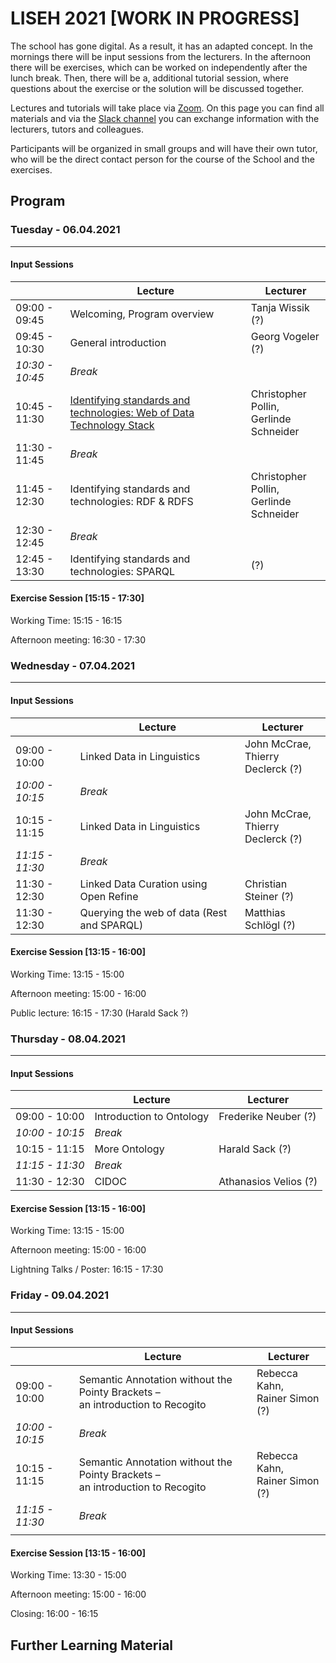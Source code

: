 # LISEH 2021 [WORK IN PROGRESS]

The school has gone digital. As a result, it has an adapted concept. In the mornings there will be input sessions from the lecturers. In the afternoon there will be exercises, which can be worked on independently after the lunch break. Then, there will be a, additional tutorial session, where questions about the exercise or the solution will be discussed together.

Lectures and tutorials will take place via [Zoom](). On this page you can find all materials and via the [Slack channel]() you can exchange information with the lecturers, tutors and colleagues.

Participants will be organized in small groups and will have their own tutor, who will be the direct contact person for the course of the School and the exercises.

## Program

### Tuesday - 06.04.2021

------

#### Input Sessions

|                 | Lecture                                                      | Lecturer                                     |
| --------------- | ------------------------------------------------------------ | -------------------------------------------- |
| 09:00 - 09:45   | Welcoming, Program overview                                  | Tanja Wissik (?)                             |
| 09:45 - 10:30   | General introduction                                         | Georg Vogeler (?)                            |
| *10:30 - 10:45* | *Break*                                                      |                                              |
| 10:45 - 11:30   | [Identifying standards and technologies: Web of Data Technology Stack](https://docs.google.com/presentation/d/1T7SW8qbnpFYdLQEOIN8StRZJ4cMedFHYWL08Ve35WXI/edit?usp=sharing) | Christopher Pollin, <br />Gerlinde Schneider |
| 11:30 - 11:45   | *Break*                                                      |                                              |
| 11:45 - 12:30   | Identifying standards and technologies: RDF & RDFS           | Christopher Pollin, <br />Gerlinde Schneider |
| 12:30 - 12:45   | *Break*                                                      |                                              |
| 12:45 - 13:30   | Identifying standards and technologies: SPARQL               | (?)                                          |

#### Exercise Session [15:15 - 17:30]

Working Time: 15:15 - 16:15

Afternoon meeting: 16:30 - 17:30

### Wednesday - 07.04.2021

------

#### Input Sessions

|                 | Lecture                                    | Lecturer                                |
| --------------- | ------------------------------------------ | --------------------------------------- |
| 09:00 - 10:00   | Linked Data in Linguistics                 | John McCrae, <br />Thierry Declerck (?) |
| *10:00 - 10:15* | *Break*                                    |                                         |
| 10:15 - 11:15   | Linked Data in Linguistics                 | John McCrae, <br />Thierry Declerck (?) |
| *11:15 - 11:30* | *Break*                                    |                                         |
| 11:30 - 12:30   | Linked Data Curation using Open Refine     | Christian Steiner (?)                   |
| 11:30 - 12:30   | Querying the web of data (Rest and SPARQL) | Matthias Schlögl (?)                    |

#### Exercise Session  [13:15 - 16:00]

Working Time: 13:15 - 15:00

Afternoon meeting: 15:00 - 16:00

Public lecture: 16:15 - 17:30  (Harald Sack ?)

### Thursday - 08.04.2021

------

#### Input Sessions

|                 | Lecture                  | Lecturer              |
| --------------- | ------------------------ | --------------------- |
| 09:00 - 10:00   | Introduction to Ontology | Frederike Neuber (?)  |
| *10:00 - 10:15* | *Break*                  |                       |
| 10:15 - 11:15   | More Ontology            | Harald Sack (?)       |
| *11:15 - 11:30* | *Break*                  |                       |
| 11:30 - 12:30   | CIDOC                    | Athanasios Velios (?) |

#### Exercise Session  [13:15 - 16:00]

Working Time: 13:15 - 15:00

Afternoon meeting: 15:00 - 16:00

Lightning Talks / Poster: 16:15 - 17:30

### Friday  - 09.04.2021

------

#### Input Sessions

|                 | Lecture                                                      | Lecturer                            |
| --------------- | ------------------------------------------------------------ | ----------------------------------- |
| 09:00 - 10:00   | Semantic Annotation without the Pointy Brackets – <br />an introduction to Recogito | Rebecca Kahn,<br />Rainer Simon (?) |
| *10:00 - 10:15* | *Break*                                                      |                                     |
| 10:15 - 11:15   | Semantic Annotation without the Pointy Brackets – <br />an introduction to Recogito | Rebecca Kahn,<br />Rainer Simon (?) |
| *11:15 - 11:30* | *Break*                                                      |                                     |
|                 |                                                              |                                     |

#### Exercise Session  [13:15 - 16:00]

Working Time: 13:30 - 15:00

Afternoon meeting: 15:00 - 16:00

Closing: 16:00 - 16:15

## Further Learning Material